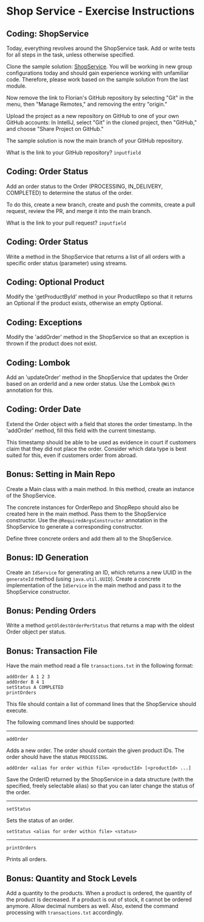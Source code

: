 # Shop Service - Exercise Instructions


## Coding: ShopService

Today, everything revolves around the ShopService task. Add or write tests for all steps in the task, unless otherwise specified.

Clone the sample solution: [ShopService](https://github.com/Flooooooooooorian/Recap-Project-Objektorientierung-ShopService). You will be working in new group configurations today and should gain experience working with unfamiliar code. Therefore, please work based on the sample solution from the last module.

Now remove the link to Florian's GitHub repository by selecting "Git" in the menu, then "Manage Remotes," and removing the entry "origin."

Upload the project as a new repository on GitHub to one of your own GitHub accounts: In IntelliJ, select "Git" in the cloned project, then "GitHub," and choose "Share Project on GitHub."

The sample solution is now the main branch of your GitHub repository.

What is the link to your GitHub repository?
`inputfield`

## Coding: Order Status

Add an order status to the Order (PROCESSING, IN_DELIVERY, COMPLETED) to determine the status of the order.

To do this, create a new branch, create and push the commits, create a pull request, review the PR, and merge it into the main branch.

What is the link to your pull request?
`inputfield`

## Coding: Order Status

Write a method in the ShopService that returns a list of all orders with a specific order status (parameter) using streams.

## Coding: Optional Product

Modify the 'getProductById' method in your ProductRepo so that it returns an Optional<Product> if the product exists, otherwise an empty Optional.

## Coding: Exceptions

Modify the 'addOrder' method in the ShopService so that an exception is thrown if the product does not exist.

## Coding: Lombok

Add an 'updateOrder' method in the ShopService that updates the Order based on an orderId and a new order status. Use the Lombok `@With` annotation for this.

## Coding: Order Date

Extend the Order object with a field that stores the order timestamp. In the 'addOrder' method, fill this field with the current timestamp.

This timestamp should be able to be used as evidence in court if customers claim that they did not place the order. Consider which data type is best suited for this, even if customers order from abroad.

## Bonus: Setting in Main Repo

Create a Main class with a main method. In this method, create an instance of the ShopService.

The concrete instances for OrderRepo and ShopRepo should also be created here in the main method. Pass them to the ShopService constructor. Use the `@RequiredArgsConstructor` annotation in the ShopService to generate a corresponding constructor.

Define three concrete orders and add them all to the ShopService.

## Bonus: ID Generation

Create an `IdService` for generating an ID, which returns a new UUID in the `generateId` method (using `java.util.UUID`). Create a concrete implementation of the `IdService` in the main method and pass it to the ShopService constructor.

## Bonus: Pending Orders

Write a method `getOldestOrderPerStatus` that returns a map with the oldest Order object per status.

## Bonus: Transaction File

Have the main method read a file `transactions.txt` in the following format:
```
addOrder A 1 2 3
addOrder B 4 1
setStatus A COMPLETED
printOrders
```

This file should contain a list of command lines that the ShopService should execute.

The following command lines should be supported:

---

`addOrder`

Adds a new order. The order should contain the given product IDs. The order should have the status `PROCESSING`.

`addOrder <alias for order within file> <productId> [<productId> ...]`

Save the OrderID returned by the ShopService in a data structure (with the specified, freely selectable alias) so that you can later change the status of the order.

---

`setStatus`

Sets the status of an order.

`setStatus <alias for order within file> <status>`

---

`printOrders`

Prints all orders.

## Bonus: Quantity and Stock Levels

Add a quantity to the products. When a product is ordered, the quantity of the product is decreased. If a product is out of stock, it cannot be ordered anymore. Allow decimal numbers as well. Also, extend the command processing with `transactions.txt` accordingly.